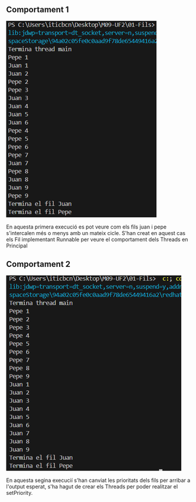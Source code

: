 ## Comportament 1

![alt text](primeraExecucio.png)

En aquesta primera execució es pot veure com els fils juan i pepe s'intercalen més o menys amb un mateix cicle. S'han creat en aquest cas els Fil implementant Runnable per veure el comportament dels Threads en Principal

## Comportament 2

![alt text](segonaExecucio.png)

En aquesta segina execucií s'han canviat les prioritats dels fils per arribar a l'output esperat, s'ha hagut de crear els Threads per poder realitzar el setPriority.